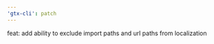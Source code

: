 ```yaml
---
'gtx-cli': patch
---
```


feat: add ability to exclude import paths and url paths from localization
